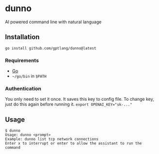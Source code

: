 # dunno
AI powered command line with natural language

## Installation
`go install github.com/gptlang/dunno@latest`

### Requirements
- [Go](https://go.dev/)
- `~/go/bin` in `$PATH`

### Authentication
You only need to set it once. It saves this key to config file. To change key, just do this again before running it.
`export OPENAI_KEY="sk-..."`

## Usage
```
$ dunno
Usage: dunno <prompt>
Example: dunno list tcp network connections
Enter x to interrupt or enter to allow the assistant to run the command
```
